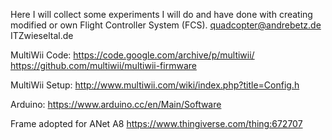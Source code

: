 Here I will collect some experiments I will do and have done with creating modified or own Flight Controller System (FCS).
quadcopter@andrebetz.de
ITZwieseltal.de

MultiWii Code:
https://code.google.com/archive/p/multiwii/
https://github.com/multiwii/multiwii-firmware

MultiWii Setup:
http://www.multiwii.com/wiki/index.php?title=Config.h

Arduino:
https://www.arduino.cc/en/Main/Software

Frame adopted for ANet A8
https://www.thingiverse.com/thing:672707